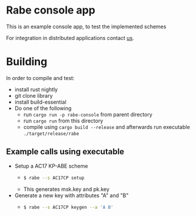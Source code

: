 # Rabe console app

This is an example console app, to test the implemented schemes

For integration in distributed applications contact [us](mailto:info@aisec.fraunhofer.de).


# Building 

In order to compile and test:
- install rust nightly
- git clone library
- install build-essential
- Do one of the following
  - run `cargo run -p rabe-console` from parent directory
  - run `cargo run` from this directory
  - compile using `cargo build --release` and afterwards run executable `./target/release/rabe`

## Example calls using executable
- Setup a AC17 KP-ABE scheme
  * ```bash
    $ rabe --s AC17CP setup
    ```
  * This generates msk.key and pk.key 
- Generate a new key with attributes "A" and "B"
  * ```bash
    $ rabe --s AC17CP keygen --a 'A B'
    ```